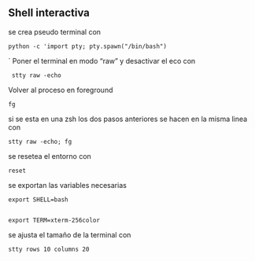 
## Shell interactiva

se crea pseudo terminal con  
```
python -c 'import pty; pty.spawn("/bin/bash")
```

`
 Poner el terminal en modo “raw” y desactivar el eco con 

```
 stty raw -echo
```

Volver al proceso en foreground
```
fg
```

si se esta en una zsh los dos pasos anteriores se hacen en la misma linea con 
```
stty raw -echo; fg

```

se resetea el entorno con
```
reset
```

se exportan las variables necesarias
```
export SHELL=bash
```

```

export TERM=xterm-256color  
```
se ajusta el tamaño de la terminal con 
```
stty rows 10 columns 20
```

